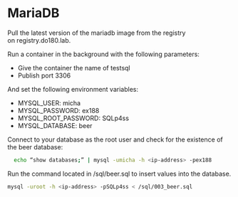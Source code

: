 # MariaDB
  
Pull the latest version of the mariadb image from the registry on registry.do180.lab. 
  
Run a container in the background with the following parameters:

- Give the container the name of testsql
- Publish port 3306

And set the following environment variables:

- MYSQL_USER: micha
- MYSQL_PASSWORD: ex188
- MYSQL_ROOT_PASSWORD: SQLp4ss
- MYSQL_DATABASE: beer

Connect to your database as the root user and check for the existence of the beer database:

```bash
  echo “show databases;” | mysql -umicha -h <ip-address> -pex188
```

Run the command located in /sql/beer.sql to insert values into the database.

```bash
mysql -uroot -h <ip-address> -pSQLp4ss < /sql/003_beer.sql
```
